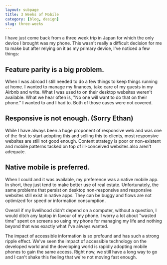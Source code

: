 ```yaml
---
layout: subpage
title: 3 Weeks of Mobile
category: [blog, design]
slug: three-weeks
---
```

I have just come back from a three week trip in Japan for which the only device I brought was my phone. This wasn't really a difficult decision for me to make but after relying on it as my primary device, I've noticed a few things:

## Feature parity is a big problem.

When I was abroad I still needed to do a few things to keep things running at home. I wanted to manage my finances, take care of my guests in my Airbnb and write. What I was used to on their desktop websites weren't available. What we hear often is, "No one will want to do that on their phone." I wanted to and I had to. Both of those cases were not covered.

## Responsive is not enough. (Sorry Ethan)

While I have always been a huge proponent of responsive web and was one of the first to start adopting this and selling this to clients, most responsive websites are still not good enough. Content strategy is poor or non-existent and mobile patterns tacked on top of ill-conceived websites also aren't adequate.

## Native mobile is preferred.

When I could and it was available, my preference was a native mobile app. In short, they just tend to make better use of real estate. Unfortunately, the same problems that persist on desktop non-responsive and responsive websites still exist in native apps. They can be buggy and flows are not optimized for speed or information consumption.

Overall if my livelihood didn't depend on a computer, without a question, I would ditch any laptop in favour of my phone. I worry a lot about "wasted time" spent on screens so using my phone for managing my life and nothing beyond that was exactly what I've always wanted.

The impact of accessible information is so profound and has such a strong ripple effect. We've seen the impact of accessible technology on the developed world and the developing world is rapidly adopting mobile phones to gain the same access. Right now, we still have a long way to go and I can't shake this feeling that we're not moving fast enough.